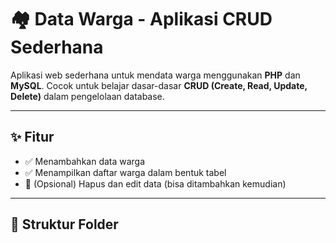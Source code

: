# 🏘️ Data Warga - Aplikasi CRUD Sederhana

Aplikasi web sederhana untuk mendata warga menggunakan **PHP** dan **MySQL**. Cocok untuk belajar dasar-dasar **CRUD (Create, Read, Update, Delete)** dalam pengelolaan database.

---

## ✨ Fitur
- ✅ Menambahkan data warga
- ✅ Menampilkan daftar warga dalam bentuk tabel
- 🚧 (Opsional) Hapus dan edit data (bisa ditambahkan kemudian)

---

## 📁 Struktur Folder

